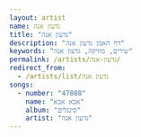 ```yaml
---
layout: artist
name: גדעון אנה
title: "גדעון אנה"
description: "דף האמן גדעון אנה"
keywords: "שירים, מוזיקה, גדעון אנה"
permalink: /artists/גדעון-אנה/
redirect_from:
  - /artists/list/גדעון אנה
songs:
  - number: "47888"
    name: "אבא אבא"
    album: "סינגלים"
    artist: "גדעון אנה"
---
```

